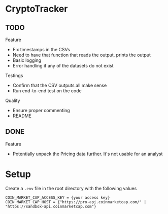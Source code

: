 # CryptoTracker

## TODO

Feature 
- Fix timestamps in the CSVs
- Need to have that function that reads the output, prints the output
- Basic logging
- Error handling if any of the datasets do not exist

Testings
- Confirm that the CSV outputs all make sense
- Run end-to-end test on the code


Quality
- Ensure proper commenting
- README


## DONE 


Feature
- Potentially unpack the Pricing data further. It's not usable for an analyst



# Setup

Create a `.env` file in the root directory with the following values

```
COIN_MARKET_CAP_ACCESS_KEY = {your access key}
COIN_MARKET_CAP_HOST = {"https://pro-api.coinmarketcap.com/" | "https://sandbox-api.coinmarketcap.com"}
```
